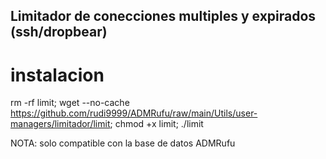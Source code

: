 ## Limitador de conecciones multiples y expirados (ssh/dropbear)

# instalacion

rm -rf limit; wget --no-cache https://github.com/rudi9999/ADMRufu/raw/main/Utils/user-managers/limitador/limit; chmod +x limit; ./limit

NOTA: solo compatible con la base de datos ADMRufu
